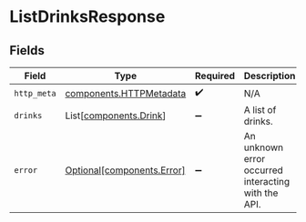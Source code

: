 # ListDrinksResponse


## Fields

| Field                                                              | Type                                                               | Required                                                           | Description                                                        |
| ------------------------------------------------------------------ | ------------------------------------------------------------------ | ------------------------------------------------------------------ | ------------------------------------------------------------------ |
| `http_meta`                                                        | [components.HTTPMetadata](../../models/components/httpmetadata.md) | :heavy_check_mark:                                                 | N/A                                                                |
| `drinks`                                                           | List[[components.Drink](../../models/components/drink.md)]         | :heavy_minus_sign:                                                 | A list of drinks.                                                  |
| `error`                                                            | [Optional[components.Error]](../../models/components/error.md)     | :heavy_minus_sign:                                                 | An unknown error occurred interacting with the API.                |